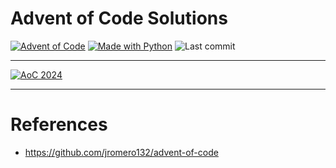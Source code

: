 # Advent of Code Solutions

[![Advent of Code](https://img.shields.io/badge/Advent%20of%20Code-ffff66?logo=adventofcode&logoColor=000)](https://adventofcode.com/ "Advent of Code homepage")
[![Made with Python](https://img.shields.io/badge/Python->=3.11-blue?logo=python&logoColor=white)](https://python.org "Go to Python homepage")
![Last commit](https://img.shields.io/github/last-commit/cherylperyl/adventOfCode "Last commit")

---
<!-- Badges of stars: begin -->
[![AoC 2024](https://img.shields.io/badge/2024-⭐%2000-gray?logo=adventofcode&labelColor=8a2be2)](https://adventofcode.com/2024)
<!-- Badges of stars: end -->
---

# References
- https://github.com/jromero132/advent-of-code